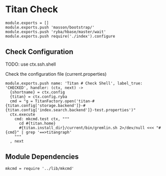 
# Titan Check

    module.exports = []
    module.exports.push 'masson/bootstrap/'
    module.exports.push 'ryba/hbase/master/wait'
    module.exports.push require('./index').configure

## Check Configuration

TODO: use ctx.ssh.shell

Check the configuration file (current.properties)

    module.exports.push name: 'Titan # Check Shell', label_true: 'CHECKED', handler: (ctx, next) ->
      {shortname} = ctx.config
      {titan} = ctx.config.ryba
      cmd = "g = TitanFactory.open('titan-#{titan.config['storage.backend']}-#{titan.config['index.search.backend']}-test.properties')"
      ctx.execute
        cmd: mkcmd.test ctx, """
          cd #{titan.home}
          #{titan.install_dir}/current/bin/gremlin.sh 2>/dev/null <<< "#{cmd}" | grep '==>titangraph'
        """
      , next

## Module Dependencies

    mkcmd = require '../lib/mkcmd'
